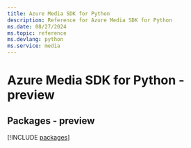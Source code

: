 ```yaml
---
title: Azure Media SDK for Python
description: Reference for Azure Media SDK for Python
ms.date: 08/27/2024
ms.topic: reference
ms.devlang: python
ms.service: media
---
```

# Azure Media SDK for Python - preview
## Packages - preview
[!INCLUDE [packages](media-index.md)]